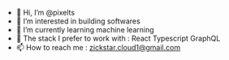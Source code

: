 - 👋 Hi, I’m @pixelts
- 👀 I’m interested in building softwares
- 🌱 I’m currently learning machine learning 
- 💞️ The stack I prefer to work with : React Typescript GraphQL
- 📫 How to reach me : zickstar.cloud1@gmail.com

